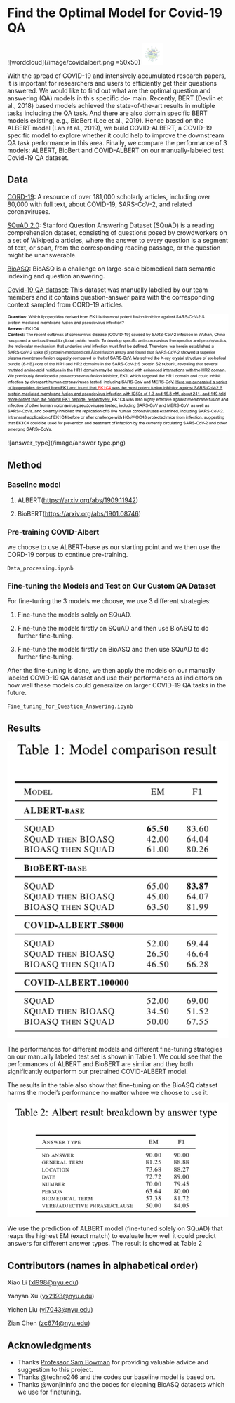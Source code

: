 # Find the Optimal Model for Covid-19 QA

![wordcloud](/image/covidalbert.png =50x50)
<img src="https://github.com/lyc1005/NLU_project/blob/master/image/covidalbert.png" width="48" height="48">

With the spread of COVID-19 and intensively accumulated research papers, it is important for researchers and users to efficiently get their questions answered. We would like to find out what are the optimal question and answering (QA) models in this specific do- main. Recently, BERT (Devlin et al., 2018) based models achieved the state-of-the-art results in multiple tasks including the QA task. And there are also domain specific BERT models existing, e.g., BioBert (Lee et al., 2019). Hence based on the ALBERT model (Lan et al., 2019), we build COVID-ALBERT, a COVID-19 specific model to explore whether it could help to improve the downstream QA task performance in this area. Finally, we compare the performance of 3 models: ALBERT, BioBert and COVID-ALBERT on our manually-labeled test Covid-19 QA dataset.

## Data

[CORD-19](https://www.kaggle.com/allen-institute-for-ai/CORD-19-research-challenge): A resource of over 181,000 scholarly articles, including over 80,000 with full text, about COVID-19, SARS-CoV-2, and related coronaviruses.

[SQuAD 2.0](https://rajpurkar.github.io/SQuAD-explorer/): Stanford Question Answering Dataset (SQuAD) is a reading comprehension dataset, consisting of questions posed by crowdworkers on a set of Wikipedia articles, where the answer to every question is a segment of text, or span, from the corresponding reading passage, or the question might be unanswerable.

[BioASQ](http://bioasq.org/): BioASQ is a challenge on large-scale biomedical data semantic indexing and question answering.

[Covid-19 QA dataset](/COVID19_QA_testset.csv): This dataset was manually labelled by our team members and it contains question-answer pairs with the corresponding context sampled from CORD-19 articles.

![example](/image/example.png)

![answer_type](/image/answer type.png)

## Method

### Baseline model

1. ALBERT(https://arxiv.org/abs/1909.11942)

2. BioBERT(https://arxiv.org/abs/1901.08746)

### Pre-training COVID-Albert

we choose to use ALBERT-base as our starting point and we then use the CORD-19 corpus to continue pre-training.

```
Data_processing.ipynb
```

### Fine-tuning the Models and Test on Our Custom QA Dataset

For fine-tuning the 3 models we choose, we use 3 different strategies:

1. Fine-tune the models solely on SQuAD.

2. Fine-tune the models firstly on SQuAD and then use BioASQ to do further fine-tuning.

3. Fine-tune the models firstly on BioASQ and then use SQuAD to do further fine-tuning.

After the fine-tuning is done, we then apply the models on our manually labeled COVID-19 QA dataset and use their performances as indicators on how well these models could generalize on larger COVID-19 QA tasks in the future.

```
Fine_tuning_for_Question_Answering.ipynb
```

## Results

![model_result](/image/model_result.png)

The performances for different models and different fine-tuning strategies on our manually labeled test set is shown in Table 1. We could see that the performances of ALBERT and BioBERT are similar and they both significantly outperform our pretrained COVID-ALBERT model.

The results in the table also show that fine-tuning on the BioASQ dataset harms the model’s performance no matter where we choose to use it.

![error_analysis](/image/error_analysis.png)

We use the prediction of ALBERT model (fine-tuned solely on SQuAD) that reaps the highest EM (exact match) to evaluate how well it could predict answers for different answer types. The result is showed at Table 2

## Contributors (names in alphabetical order)

Xiao Li (xl998@nyu.edu)

Yanyan Xu (yx2193@nyu.edu)

Yichen Liu (yl7043@nyu.edu)

Zian Chen (zc674@nyu.edu)

## Acknowledgments

* Thanks [Professor Sam Bowman](https://cims.nyu.edu/~sbowman/) for providing valuable advice and suggestion to this project.
* Thanks @techno246 and the codes our baseline model is based on.
* Thanks @wonjininfo and the codes for cleaning BioASQ datasets which we use for finetuning.


